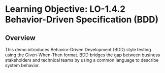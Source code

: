 # Learning Objective: LO-1.4.2 Behavior-Driven Specification (BDD)

## Overview
This demo introduces Behavior-Driven Development (BDD) style testing using the Given-When-Then format. BDD bridges the gap between business stakeholders and technical teams by using a common language to describe system behavior.